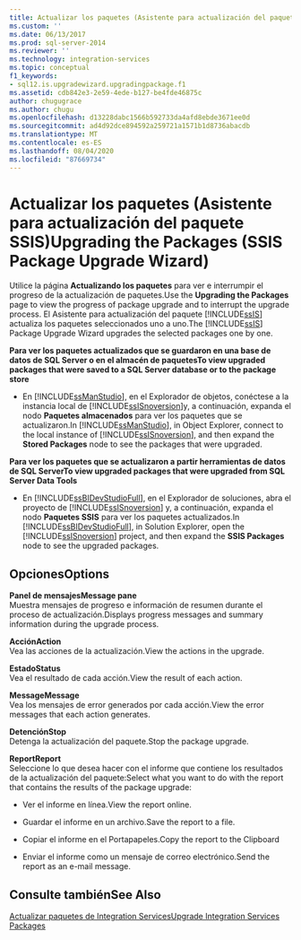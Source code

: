 ```yaml
---
title: Actualizar los paquetes (Asistente para actualización del paquete SSIS) | Microsoft Docs
ms.custom: ''
ms.date: 06/13/2017
ms.prod: sql-server-2014
ms.reviewer: ''
ms.technology: integration-services
ms.topic: conceptual
f1_keywords:
- sql12.is.upgradewizard.upgradingpackage.f1
ms.assetid: cdb842e3-2e59-4ede-b127-be4fde46875c
author: chugugrace
ms.author: chugu
ms.openlocfilehash: d13228dabc1566b592733da4afd8ebde3671ee0d
ms.sourcegitcommit: ad4d92dce894592a259721a1571b1d8736abacdb
ms.translationtype: MT
ms.contentlocale: es-ES
ms.lasthandoff: 08/04/2020
ms.locfileid: "87669734"
---
```

# <a name="upgrading-the-packages-ssis-package-upgrade-wizard"></a><span data-ttu-id="12065-102">Actualizar los paquetes (Asistente para actualización del paquete SSIS)</span><span class="sxs-lookup"><span data-stu-id="12065-102">Upgrading the Packages (SSIS Package Upgrade Wizard)</span></span>
  <span data-ttu-id="12065-103">Utilice la página **Actualizando los paquetes** para ver e interrumpir el progreso de la actualización de paquetes.</span><span class="sxs-lookup"><span data-stu-id="12065-103">Use the **Upgrading the Packages** page to view the progress of package upgrade and to interrupt the upgrade process.</span></span> <span data-ttu-id="12065-104">El Asistente para actualización del paquete [!INCLUDE[ssIS](../includes/ssis-md.md)] actualiza los paquetes seleccionados uno a uno.</span><span class="sxs-lookup"><span data-stu-id="12065-104">The [!INCLUDE[ssIS](../includes/ssis-md.md)] Package Upgrade Wizard upgrades the selected packages one by one.</span></span>  
  
 <span data-ttu-id="12065-105">**Para ver los paquetes actualizados que se guardaron en una base de datos de SQL Server o en el almacén de paquetes**</span><span class="sxs-lookup"><span data-stu-id="12065-105">**To view upgraded packages that were saved to a SQL Server database or to the package store**</span></span>  
  
-   <span data-ttu-id="12065-106">En [!INCLUDE[ssManStudio](../includes/ssmanstudio-md.md)], en el Explorador de objetos, conéctese a la instancia local de [!INCLUDE[ssISnoversion](../includes/ssisnoversion-md.md)]y, a continuación, expanda el nodo **Paquetes almacenados** para ver los paquetes que se actualizaron.</span><span class="sxs-lookup"><span data-stu-id="12065-106">In [!INCLUDE[ssManStudio](../includes/ssmanstudio-md.md)], in Object Explorer, connect to the local instance of [!INCLUDE[ssISnoversion](../includes/ssisnoversion-md.md)], and then expand the **Stored Packages** node to see the packages that were upgraded.</span></span>  
  
 <span data-ttu-id="12065-107">**Para ver los paquetes que se actualizaron a partir herramientas de datos de SQL Server**</span><span class="sxs-lookup"><span data-stu-id="12065-107">**To view upgraded packages that were upgraded from SQL Server Data Tools**</span></span>  
  
-   <span data-ttu-id="12065-108">En [!INCLUDE[ssBIDevStudioFull](../includes/ssbidevstudiofull-md.md)], en el Explorador de soluciones, abra el proyecto de [!INCLUDE[ssISnoversion](../includes/ssisnoversion-md.md)] y, a continuación, expanda el nodo **Paquetes SSIS** para ver los paquetes actualizados.</span><span class="sxs-lookup"><span data-stu-id="12065-108">In [!INCLUDE[ssBIDevStudioFull](../includes/ssbidevstudiofull-md.md)], in Solution Explorer, open the [!INCLUDE[ssISnoversion](../includes/ssisnoversion-md.md)] project, and then expand the **SSIS Packages** node to see the upgraded packages.</span></span>  
  
## <a name="options"></a><span data-ttu-id="12065-109">Opciones</span><span class="sxs-lookup"><span data-stu-id="12065-109">Options</span></span>  
 <span data-ttu-id="12065-110">**Panel de mensajes**</span><span class="sxs-lookup"><span data-stu-id="12065-110">**Message pane**</span></span>  
 <span data-ttu-id="12065-111">Muestra mensajes de progreso e información de resumen durante el proceso de actualización.</span><span class="sxs-lookup"><span data-stu-id="12065-111">Displays progress messages and summary information during the upgrade process.</span></span>  
  
 <span data-ttu-id="12065-112">**Acción**</span><span class="sxs-lookup"><span data-stu-id="12065-112">**Action**</span></span>  
 <span data-ttu-id="12065-113">Vea las acciones de la actualización.</span><span class="sxs-lookup"><span data-stu-id="12065-113">View the actions in the upgrade.</span></span>  
  
 <span data-ttu-id="12065-114">**Estado**</span><span class="sxs-lookup"><span data-stu-id="12065-114">**Status**</span></span>  
 <span data-ttu-id="12065-115">Vea el resultado de cada acción.</span><span class="sxs-lookup"><span data-stu-id="12065-115">View the result of each action.</span></span>  
  
 <span data-ttu-id="12065-116">**Message**</span><span class="sxs-lookup"><span data-stu-id="12065-116">**Message**</span></span>  
 <span data-ttu-id="12065-117">Vea los mensajes de error generados por cada acción.</span><span class="sxs-lookup"><span data-stu-id="12065-117">View the error messages that each action generates.</span></span>  
  
 <span data-ttu-id="12065-118">**Detención**</span><span class="sxs-lookup"><span data-stu-id="12065-118">**Stop**</span></span>  
 <span data-ttu-id="12065-119">Detenga la actualización del paquete.</span><span class="sxs-lookup"><span data-stu-id="12065-119">Stop the package upgrade.</span></span>  
  
 <span data-ttu-id="12065-120">**Report**</span><span class="sxs-lookup"><span data-stu-id="12065-120">**Report**</span></span>  
 <span data-ttu-id="12065-121">Seleccione lo que desea hacer con el informe que contiene los resultados de la actualización del paquete:</span><span class="sxs-lookup"><span data-stu-id="12065-121">Select what you want to do with the report that contains the results of the package upgrade:</span></span>  
  
-   <span data-ttu-id="12065-122">Ver el informe en línea.</span><span class="sxs-lookup"><span data-stu-id="12065-122">View the report online.</span></span>  
  
-   <span data-ttu-id="12065-123">Guardar el informe en un archivo.</span><span class="sxs-lookup"><span data-stu-id="12065-123">Save the report to a file.</span></span>  
  
-   <span data-ttu-id="12065-124">Copiar el informe en el Portapapeles.</span><span class="sxs-lookup"><span data-stu-id="12065-124">Copy the report to the Clipboard</span></span>  
  
-   <span data-ttu-id="12065-125">Enviar el informe como un mensaje de correo electrónico.</span><span class="sxs-lookup"><span data-stu-id="12065-125">Send the report as an e-mail message.</span></span>  
  
## <a name="see-also"></a><span data-ttu-id="12065-126">Consulte también</span><span class="sxs-lookup"><span data-stu-id="12065-126">See Also</span></span>  
 [<span data-ttu-id="12065-127">Actualizar paquetes de Integration Services</span><span class="sxs-lookup"><span data-stu-id="12065-127">Upgrade Integration Services Packages</span></span>](install-windows/upgrade-integration-services-packages.md)  
  
  
